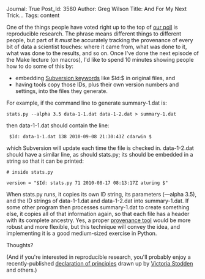 Journal: True
Post_Id: 3580
Author: Greg Wilson
Title: And For My Next Trick...
Tags: content

<p>One of the things people have voted right up to the top of <a href="|filename|2010-08-26-another-update-on-what-you-want.md">our poll</a> is reproducible research. The phrase means different things to different people, but part of it <em>must</em> be accurately tracking the provenance of every bit of data a scientist touches: where it came from, what was done to it, what was done to the results, and so on.  Once I've done the next episode of the Make lecture (on macros), I'd like to spend 10 minutes showing people how to do some of this by:</p>
<ul>
<li>embedding <a href="http://svnbook.red-bean.com/en/1.4/svn.advanced.props.special.keywords.html">Subversion keywords</a> like $Id:$ in original files, and</li>
<li>having tools copy those IDs, plus their own version numbers and settings, into the files they generate.</li>
</ul>
<p>For example, if the command line to generate summary-1.dat is:</p>
<p><code>stats.py --alpha 3.5 data-1-1.dat data-1-2.dat &gt; summary-1.dat</code></p>
<p>then data-1-1.dat should contain the line:</p>
<p><code> $Id: data-1-1.dat 138 2010-09-08 21:30:43Z cdarwin $</code></p>
<p>which Subversion will update each time the file is checked in. data-1-2.dat should have a similar line, as should stats.py; its should be embedded in a string so that it can be printed:</p>
<p><code># inside stats.py<br />
version = "$Id: stats.py 71 2010-08-17 08:13:17Z aturing $"</code></p>
<p>When stats.py runs, it copies its own ID string, its parameters (&mdash;alpha 3.5), and the ID strings of data-1-1.dat and data-1-2.dat into summary-1.dat. If some other program then processes summary-1.dat to create something else, it copies all of that information again, so that each file has a header with its complete ancestry. Yes, a proper <a href="http://openprovenance.org/">provenance tool</a> would be more robust and more flexible, but this technique will convey the idea, and implementing it is a good medium-sized exercise in Python.</p>
<p>Thoughts?</p>
<p>(And if you're interested in reproducible research, you'll probably enjoy a recently-published <a href="http://www.stanford.edu/~vcs/papers/RoundtableDeclaration2010.pdf">declaration of principles</a> drawn up by <a href="http://www.law.yale.edu/faculty/VStodden.htm">Victoria Stodden</a> and others.)</p>
